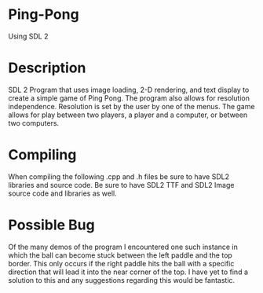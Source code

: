# Ping-Pong
Using SDL 2

# Description

SDL 2 Program that uses image loading, 2-D rendering, and text display to create a simple game of Ping Pong.
The program also allows for resolution independence. Resolution is set by the user by one of the menus. The game allows 
for play between two players, a player and a computer, or between two computers. 

# Compiling

When compiling the following .cpp and .h files be sure to have SDL2 libraries and source code. Be sure to have SDL2 TTF and SDL2 Image 
source code and libraries as well.

# Possible Bug

Of the many demos of the program I encountered one such instance in which the ball can become stuck between the left paddle 
and the top border. This only occurs if the right paddle hits the ball with a specific direction that will lead it into the near 
corner of the top. I have yet to find a solution to this and any suggestions regarding this would be fantastic.  

